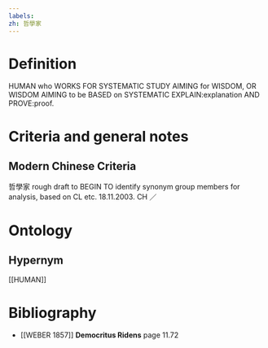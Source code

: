```yaml
---
labels: 
zh: 哲學家
---
```


# Definition
HUMAN who WORKS FOR SYSTEMATIC STUDY AIMING for WISDOM, OR WISDOM AIMING to be BASED on SYSTEMATIC EXPLAIN:explanation AND PROVE:proof.
# Criteria and general notes
## Modern Chinese Criteria
哲學家
rough draft to BEGIN TO identify synonym group members for analysis, based on CL etc. 18.11.2003. CH ／
# Ontology

## Hypernym
[[HUMAN]]
# Bibliography
- [[WEBER 1857]]
**Democritus Ridens** page 11.72
